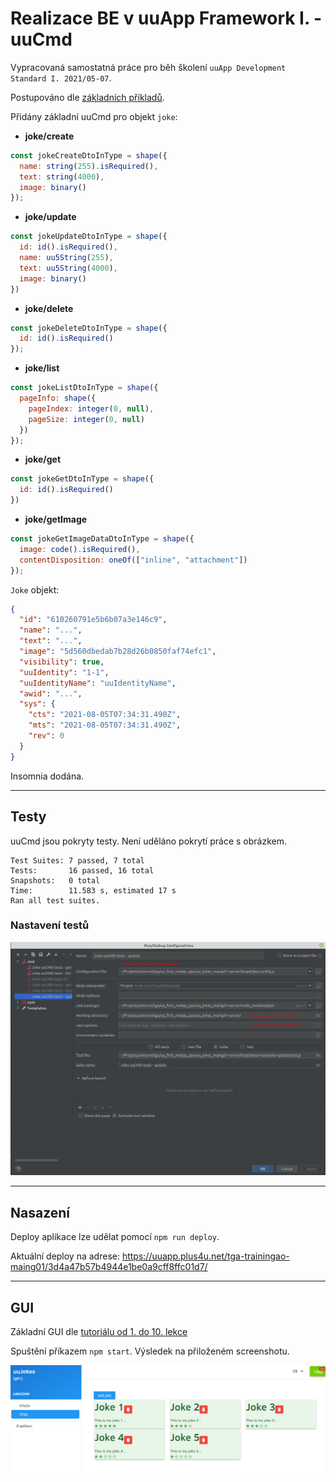 # Realizace BE v uuApp Framework I. - uuCmd

Vypracovaná samostatná práce pro běh školení `uuApp Development Standard I. 2021/05-07`.

Postupováno dle [základních příkladů](https://uuos9.plus4u.net/uu-bookkitg01-main/78462435-2590bf997d264d959b9d6a88ee1d0ff5/book/page?code=48920790).

Přidány základní uuCmd pro objekt `joke`:

- **joke/create**

```js
const jokeCreateDtoInType = shape({
  name: string(255).isRequired(),
  text: string(4000),
  image: binary()
});
```

- **joke/update**

```js
const jokeUpdateDtoInType = shape({
  id: id().isRequired(),
  name: uu5String(255),
  text: uu5String(4000),
  image: binary()
})
```

- **joke/delete**

```js
const jokeDeleteDtoInType = shape({
  id: id().isRequired()
});
```

- **joke/list**

```js
const jokeListDtoInType = shape({
  pageInfo: shape({
    pageIndex: integer(0, null),
    pageSize: integer(0, null)
  })
});
```

- **joke/get**

```js
const jokeGetDtoInType = shape({
  id: id().isRequired()
})
```

- **joke/getImage**

```js
const jokeGetImageDataDtoInType = shape({
  image: code().isRequired(),
  contentDisposition: oneOf(["inline", "attachment"])
});
```

`Joke` objekt:

```json
{
  "id": "610260791e5b6b07a3e146c9",
  "name": "...",
  "text": "...",
  "image": "5d560dbedab7b28d26b0850faf74efc1",
  "visibility": true,
  "uuIdentity": "1-1",
  "uuIdentityName": "uuIdentityName",
  "awid": "...",
  "sys": {
    "cts": "2021-08-05T07:34:31.490Z",
    "mts": "2021-08-05T07:34:31.490Z",
    "rev": 0
  }
}
```

Insomnia dodána.

---
## Testy

uuCmd jsou pokryty testy. Není uděláno pokrytí práce s obrázkem.

```
Test Suites: 7 passed, 7 total
Tests:       16 passed, 16 total
Snapshots:   0 total
Time:        11.583 s, estimated 17 s
Ran all test suites.
```

### Nastavení testů

![alt text](./how-to-set-tests.png)

---
## Nasazení
Deploy aplikace lze udělat pomocí `npm run deploy`.

Aktuální deploy na adrese: https://uuapp.plus4u.net/tga-trainingao-maing01/3d4a47b57b4944e1be0a9cff8ffc01d7/


---
## GUI
Základní GUI dle [tutoriálu od 1. do 10. lekce](https://docs.plus4u.net/uaf/uuapp/uu5/book/page?code=getStartedHooks)

Spuštění příkazem `npm start`. Výsledek na přiloženém screenshotu.

![alt text](./uuJokes.png)
